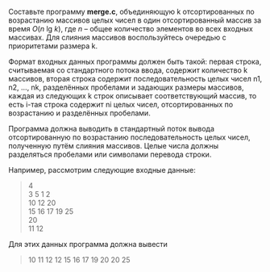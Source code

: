 
  <div class="stackedit__html"><p>Составьте программу <strong>merge.c</strong>, объединяющую  k отсортированных по возрастанию массивов целых чисел в один отсортированный массив за время  <em>O</em>(<em>n</em> lg <em>k</em>), где  <em>n</em> – общее количество элементов во всех входных массивах. Для слияния массивов воспользуйтесь очередью с приоритетами размера  k.</p>
<p>Формат входных данных программы должен быть такой: первая строка, считываемая со стандартного потока ввода, содержит количество  k массивов, вторая строка содержит последовательность целых чисел  n1,  n2, …,  nk, разделённых пробелами и задающих размеры массивов, каждая из следующих  k строк описывает соответствующий массив, то есть  i-тая строка содержит  ni  целых чисел, отсортированных по возрастанию и разделённых пробелами.</p>
<p>Программа должна выводить в стандартный поток вывода отсортированную по возрастанию последовательность целых чисел, полученную путём слияния массивов. Целые числа должны разделяться пробелами или символами перевода строки.</p>
<p>Например, рассмотрим следующие входные данные:</p>
<blockquote>
<p>4<br>
3 5 1 2<br>
10 12 20<br>
15 16 17 19 25<br>
20<br>
11 12</p>
</blockquote>
<p>Для этих данных программа должна вывести</p>
<blockquote>
<p>10 11 12 12 15 16 17 19 20 20 25</p>
</blockquote>
</div>


